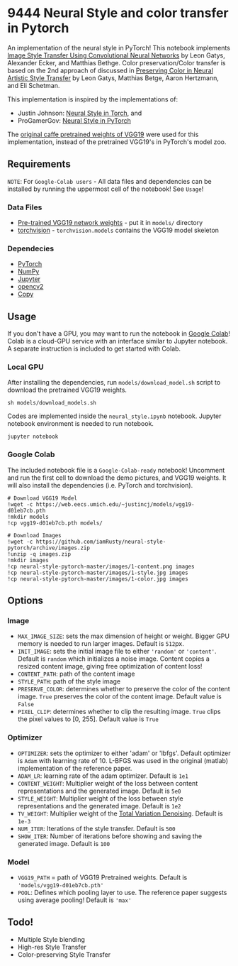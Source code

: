 # 9444 Neural Style and color transfer in Pytorch

An implementation of the neural style in PyTorch! This notebook implements [Image Style Transfer Using Convolutional Neural Networks](https://www.cv-foundation.org/openaccess/content_cvpr_2016/papers/Gatys_Image_Style_Transfer_CVPR_2016_paper.pdf) by Leon Gatys, Alexander Ecker, and Matthias Bethge. Color preservation/Color transfer is based on the 2nd approach of discussed in [Preserving Color in Neural Artistic Style Transfer](https://arxiv.org/pdf/1606.05897.pdf) by Leon Gatys, Matthias Betge, Aaron Hertzmann, and Eli Schetman.

This implementation is inspired by the implementations of:
* Justin Johnson: [Neural Style in Torch](https://github.com/jcjohnson/neural-style), and
* ProGamerGov: [Neural Style in PyTorch](https://github.com/ProGamerGov/neural-style-pt)

The [original caffe pretrained weights of VGG19](https://github.com/jcjohnson/pytorch-vgg) were used for this implementation, instead of the pretrained VGG19's in PyTorch's model zoo.

## Requirements
`NOTE`: For `Google-Colab users` - All data files and dependencies can be installed by running the uppermost cell of the notebook! See `Usage`!

### Data Files
* [Pre-trained VGG19 network weights](https://web.eecs.umich.edu/~justincj/models/vgg19-d01eb7cb.pth) - put it in `models/` directory
* [torchvision](https://pytorch.org/) - `torchvision.models` contains the VGG19 model skeleton

### Dependecies
* [PyTorch](https://pytorch.org/)
* [NumPy](https://www.scipy.org/install.html)
* [Jupyter](http://jupyter.org/install)
* [opencv2](https://matplotlib.org/users/installing.html)
* [Copy](https://docs.python.org/3/library/copy.html)

## Usage
If you don't have a GPU, you may want to run the notebook in [Google Colab](https://colab.research.google.com/github/rrmina/neural-style-pytorch/blob/master/neural_style_preserve_color.ipynb)! Colab is a cloud-GPU service with an interface similar to Jupyter notebook. A separate instruction is included to get started with Colab.

### Local GPU
After installing the dependencies, run `models/download_model.sh` script to download the pretrained VGG19 weights. 
```
sh models/download_models.sh
```

Codes are implemented inside the `neural_style.ipynb` notebook. Jupyter notebook environment is needed to run notebook.
```
jupyter notebook
```

### Google Colab
The included notebook file is a `Google-Colab-ready` notebook! Uncomment and run the first cell to download the demo pictures, and VGG19 weights. It will also install the dependencies (i.e. PyTorch and torchvision).
```
# Download VGG19 Model
!wget -c https://web.eecs.umich.edu/~justincj/models/vgg19-d01eb7cb.pth
!mkdir models
!cp vgg19-d01eb7cb.pth models/

# Download Images
!wget -c https://github.com/iamRusty/neural-style-pytorch/archive/images.zip
!unzip -q images.zip
!mkdir images
!cp neural-style-pytorch-master/images/1-content.png images
!cp neural-style-pytorch-master/images/1-style.jpg images
!cp neural-style-pytorch-master/images/1-color.jpg images
```
## Options
### Image
* `MAX_IMAGE_SIZE`: sets the max dimension of height or weight. Bigger GPU memory is needed to run larger images. Default is `512`px.
* `INIT_IMAGE`: sets the initial image file to either `'random'` or `'content'`. Default is `random` which initializes a noise image. Content copies a resized content image, giving free optimization of content loss!
* `CONTENT_PATH`: path of the content image
* `STYLE_PATH`: path of the style image
* `PRESERVE_COLOR`: determines whether to preserve the color of the content image. `True` preserves the color of the content image. Default value is `False` 
* `PIXEL_CLIP`: determines whether to clip the resulting image. `True` clips the pixel values to [0, 255]. Default value is `True` 

### Optimizer
* `OPTIMIZER`: sets the optimizer to either 'adam' or 'lbfgs'. Default optimizer is `Adam` with learning rate of 10. L-BFGS was used in the original (matlab) implementation of the reference paper.
* `ADAM_LR`: learning rate of the adam optimizer. Default is `1e1`
* `CONTENT_WEIGHT`: Multiplier weight of the loss between content representations and the generated image. Default is `5e0`
* `STYLE_WEIGHT`: Multiplier weight of the loss between style representations and the generated image. Default is `1e2`
* `TV_WEIGHT`: Multiplier weight of the [Total Variation Denoising](https://github.com/jcjohnson/neural-style/issues/302). Default is `1e-3`
* `NUM_ITER`: Iterations of the style transfer. Default is `500`
* `SHOW_ITER`: Number of iterations before showing and saving the generated image. Default is `100`

### Model
* `VGG19_PATH` = path of VGG19 Pretrained weights. Default is `'models/vgg19-d01eb7cb.pth'`
* `POOL`: Defines which pooling layer to use. The reference paper suggests using average pooling! Default is `'max'`

## Todo!
* Multiple Style blending
* High-res Style Transfer
* Color-preserving Style Transfer
